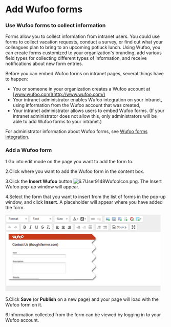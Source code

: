 # Add Wufoo forms



### Use Wufoo forms to collect information

Forms allow you to collect information from intranet users. You could use forms to collect vacation requests, conduct a survey, or find out what your colleagues plan to bring to an upcoming potluck lunch. Using Wufoo, you can create forms customized to your organization's branding, add various field types for collecting different types of information, and receive notifications about new form entries.  
  
Before you can embed Wufoo forms on intranet pages, several things have to happen:

* You or someone in your organization creates a Wufoo account at [www.wufoo.com](http://www.wufoo.com/)
* Your intranet administrator enables Wufoo integration on your intranet, using information from the Wufoo account that was created,
* Your intranet administrator allows users to embed Wufoo forms. \(If your intranet administrator does not allow this, only administrators will be able to add Wufoo forms to your intranet.\)

For administrator information about Wufoo forms, see [Wufoo forms integration](https://community.thoughtfarmer.com/content/105887).

### Add a Wufoo form

1.Go into edit mode on the page you want to add the form to.

2.Click where you want to add the Wufoo form in the content box.

3.Click the **Insert Wufoo** button ![6.7User9148WufooIcon.png](https://community.thoughtfarmer.com/imagethumb/160046730000/16099/600x600/False/6.7User9148WufooIcon.png). The Insert Wufoo pop-up window will appear.

4.Select the form that you want to insert from the list of forms in the pop-up window, and click **Insert**. A placeholder will appear where you have added the form.

![](../../../.gitbook/assets/3%20%289%29.png)





5.Click **Save** \(or **Publish** on a new page\) and your page will load with the Wufoo form on it.

6.Information collected from the form can be viewed by logging in to your Wufoo account.

